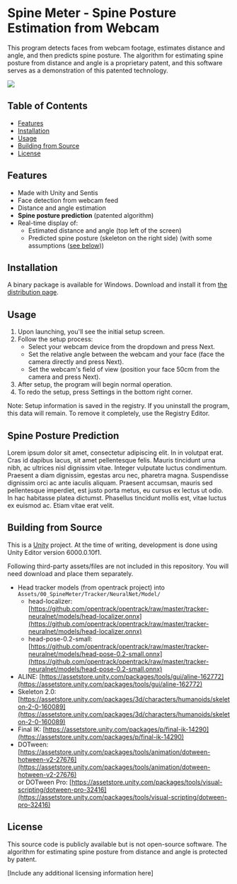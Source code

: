 ﻿# Spine Meter - Spine Posture Estimation from Webcam

This program detects faces from webcam footage, estimates distance and angle, and then predicts spine posture.  The algorithm for estimating spine posture from distance and angle is a proprietary patent, and this software serves as a demonstration of this patented technology.

![](./doc/20240511T202830.webp)

## Table of Contents

- [Features](#features)
- [Installation](#installation)
- [Usage](#usage)
- [Building from Source](#building-from-source)
- [License](#license)

## Features

- Made with Unity and Sentis
- Face detection from webcam feed
- Distance and angle estimation
- **Spine posture prediction** (patented algorithm)
- Real-time display of:
    - Estimated distance and angle (top left of the screen)
    - Predicted spine posture (skeleton on the right side) (with some assumptions ([see below](#spine-posture-prediction)))

## Installation

A binary package is available for Windows.  Download and install it from [the distribution page](https://www.get-back.jp/spine-meter).

## Usage

1. Upon launching, you'll see the initial setup screen.
2. Follow the setup process:
    - Select your webcam device from the dropdown and press Next.
    - Set the relative angle between the webcam and your face (face the camera directly and press Next).
    - Set the webcam's field of view (position your face 50cm from the camera and press Next).
3. After setup, the program will begin normal operation.
4. To redo the setup, press Settings in the bottom right corner.

Note: Setup information is saved in the registry. If you uninstall the program, this data will remain.  To remove it completely, use the Registry Editor.

## Spine Posture Prediction

Lorem ipsum dolor sit amet, consectetur adipiscing elit.
In in volutpat erat.
Cras id dapibus lacus, sit amet pellentesque felis.
Mauris tincidunt urna nibh, ac ultrices nisl dignissim vitae.
Integer vulputate luctus condimentum.
Praesent a diam dignissim, egestas arcu nec, pharetra magna.
Suspendisse dignissim orci ac ante iaculis aliquam.
Praesent accumsan, mauris sed pellentesque imperdiet, est justo porta metus, eu cursus ex lectus ut odio.
In hac habitasse platea dictumst.
Phasellus tincidunt mollis est, vitae luctus ex euismod ac.
Etiam vitae erat velit.

## Building from Source

This is a [Unity](https://unity.com/) project.  At the time of writing, development is done using Unity Editor version 6000.0.10f1.

Following third-party assets/files are not included in this repository.  You will need download and place them separately.

- Head tracker models (from opentrack project) into `Assets/00_SpineMeter/Tracker/NeuralNet/Model/`
    - head-localizer: [https://github.com/opentrack/opentrack/raw/master/tracker-neuralnet/models/head-localizer.onnx](https://github.com/opentrack/opentrack/raw/master/tracker-neuralnet/models/head-localizer.onnx)
    - head-pose-0.2-small: [https://github.com/opentrack/opentrack/raw/master/tracker-neuralnet/models/head-pose-0.2-small.onnx](https://github.com/opentrack/opentrack/raw/master/tracker-neuralnet/models/head-pose-0.2-small.onnx)
- ALINE: [https://assetstore.unity.com/packages/tools/gui/aline-162772](https://assetstore.unity.com/packages/tools/gui/aline-162772)
- Skeleton 2.0: [https://assetstore.unity.com/packages/3d/characters/humanoids/skeleton-2-0-160089](https://assetstore.unity.com/packages/3d/characters/humanoids/skeleton-2-0-160089)
- Final IK: [https://assetstore.unity.com/packages/p/final-ik-14290](https://assetstore.unity.com/packages/p/final-ik-14290)
- DOTween: [https://assetstore.unity.com/packages/tools/animation/dotween-hotween-v2-27676](https://assetstore.unity.com/packages/tools/animation/dotween-hotween-v2-27676)<br/>
  or DOTween Pro: [https://assetstore.unity.com/packages/tools/visual-scripting/dotween-pro-32416](https://assetstore.unity.com/packages/tools/visual-scripting/dotween-pro-32416)


## License

This source code is publicly available but is not open-source software.  The algorithm for estimating spine posture from distance and angle is protected by patent.

[Include any additional licensing information here]